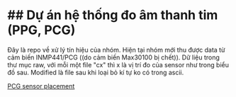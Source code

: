 # ## Dự án hệ thống đo âm thanh tim (PPG, PCG)

Đây là repo về xử lý tín hiệu của nhóm. Hiện tại nhóm mới thu được data từ cảm biến INMP441/PCG ((do cảm biến Max30100 bị chết)).
Dữ liệu trong thư mục raw, với mỗi một file "cx" thì x là vị trí đo của sensor như trong biểu đồ sau.
Modified là file sau khi loại bỏ kí tự ko có trong ascii.

[PCG sensor placement](./pcg_sensor_placement.png)